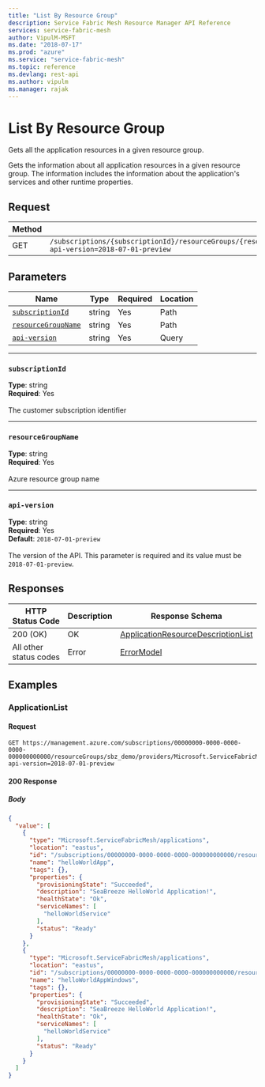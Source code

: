 ```yaml
---
title: "List By Resource Group"
description: Service Fabric Mesh Resource Manager API Reference
services: service-fabric-mesh
author: VipulM-MSFT
ms.date: "2018-07-17"
ms.prod: "azure"
ms.service: "service-fabric-mesh"
ms.topic: reference
ms.devlang: rest-api
ms.author: vipulm
ms.manager: rajak
---
```

# List By Resource Group
Gets all the application resources in a given resource group.

Gets the information about all application resources in a given resource group. The information includes the information about the application's services and other runtime properties.

## Request
| Method | Request URI |
| ------ | ----------- |
| GET | `/subscriptions/{subscriptionId}/resourceGroups/{resourceGroupName}/providers/Microsoft.ServiceFabricMesh/applications?api-version=2018-07-01-preview` |


## Parameters
| Name | Type | Required | Location |
| --- | --- | --- | --- |
| [`subscriptionId`](#subscriptionid) | string | Yes | Path |
| [`resourceGroupName`](#resourcegroupname) | string | Yes | Path |
| [`api-version`](#api-version) | string | Yes | Query |

____
### `subscriptionId`
__Type__: string <br/>
__Required__: Yes<br/>
<br/>
The customer subscription identifier

____
### `resourceGroupName`
__Type__: string <br/>
__Required__: Yes<br/>
<br/>
Azure resource group name

____
### `api-version`
__Type__: string <br/>
__Required__: Yes<br/>
__Default__: `2018-07-01-preview` <br/>
<br/>
The version of the API. This parameter is required and its value must be `2018-07-01-preview`.

## Responses

| HTTP Status Code | Description | Response Schema |
| --- | --- | --- |
| 200 (OK) | OK<br/> | [ApplicationResourceDescriptionList](sfmeshrp-model-applicationresourcedescriptionlist.md) |
| All other status codes | Error<br/> | [ErrorModel](sfmeshrp-model-errormodel.md) |

## Examples

### ApplicationList

#### Request
```
GET https://management.azure.com/subscriptions/00000000-0000-0000-0000-000000000000/resourceGroups/sbz_demo/providers/Microsoft.ServiceFabricMesh/applications?api-version=2018-07-01-preview
```

#### 200 Response
##### Body
```json
{
  "value": [
    {
      "type": "Microsoft.ServiceFabricMesh/applications",
      "location": "eastus",
      "id": "/subscriptions/00000000-0000-0000-0000-000000000000/resourcegroups/sbz_demo/providers/Microsoft.ServiceFabricMesh/applications/helloWorldApp",
      "name": "helloWorldApp",
      "tags": {},
      "properties": {
        "provisioningState": "Succeeded",
        "description": "SeaBreeze HelloWorld Application!",
        "healthState": "Ok",
        "serviceNames": [
          "helloWorldService"
        ],
        "status": "Ready"
      }
    },
    {
      "type": "Microsoft.ServiceFabricMesh/applications",
      "location": "eastus",
      "id": "/subscriptions/00000000-0000-0000-0000-000000000000/resourcegroups/sbz_demo/providers/Microsoft.ServiceFabricMesh/applications/helloWorldAppWindows",
      "name": "helloWorldAppWindows",
      "tags": {},
      "properties": {
        "provisioningState": "Succeeded",
        "description": "SeaBreeze HelloWorld Application!",
        "healthState": "Ok",
        "serviceNames": [
          "helloWorldService"
        ],
        "status": "Ready"
      }
    }
  ]
}
```

